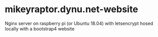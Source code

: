 # mikeyraptor.dynu.net-website
Nginx server on raspberry pi (or Ubuntu 18.04) with letsencrypt hosed locally with a bootstrap4 website
